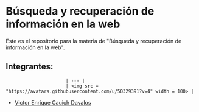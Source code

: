 # Búsqueda y recuperación de información en la web

Este es el repositorio para la materia de "Búsqueda y recuperación de información en la web".

## Integrantes:

                          | --- |
                          | <img src = "https://avatars.githubusercontent.com/u/50329391?v=4" width = 100> |



- [Victor Enrique Cauich Davalos](https://github.com/VictorWars)
